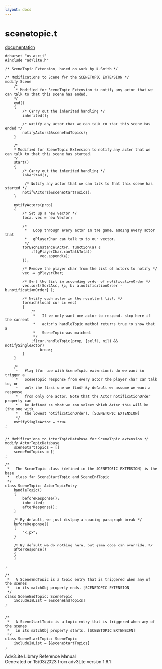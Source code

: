 ```yaml
---
layout: docs
---
```

# scenetopic.t

[documentation](../file/scenetopic.t.html)

    #charset "us-ascii"
    #include "advlite.h"

    /* SceneTopic Extension, based on work by D.Smith */

    /* Modifications to Scene for the SCENETOPIC EXTENSION */
    modify Scene
        /* 
         * Modified for SceneTopic Extension to notify any actor that we can talk to that this scene has ended.
        */
        end()
        { 
            /* Carry out the inherited handling */
            inherited();
            
            /* Notify any actor that we can talk to that this scene has ended */
            notifyActors(&sceneEndTopics);
        }
        
        /*  
        * Modified for SceneTopic Extension to notify any actor that we can talk to that this scene has started. 
        */
        start()    
        {
            /* Carry out the inherited handling */     
            inherited();
            
             /* Notify any actor that we can talk to that this scene has started */
            notifyActors(&sceneStartTopics);
        }
        
        notifyActors(prop)
        {
            /* Set up a new vector */
            local vec = new Vector;
            
            /* 
             *   Loop through every actor in the game, adding every actor that
             *   gPlayerChar can talk to to our vector.
             */
            forEachInstance(Actor, function(a) {
                if(gPlayerChar.canTalkTo(a))
                    vec.append(a);            
            });
            
            /* Remove the player char from the list of actors to notify */
            vec -= gPlayerChar;
            
            /* Sort the list in ascending order of notificationOrder */
            vec.sort(SortAsc, {a, b: a.notificationOrder - b.notificationOrder} );
            
            /* Notify each actor in the resultant list. */
            foreach(local cur in vec)
            {           
                /* 
                 *   If we only want one actor to respond, stop here if the current
                 *   actor's handleTopic method returns true to show that a
                 *   SceneTopic was matched.
                 */
                if(cur.handleTopic(prop, [self], nil) && notifySingleActor)
                    break;
            }
        }
        
        /* 
         *   Flag (for use with SceneTopic extension): do we want to trigger a
         *   SceneTopic response from every actor the player char can talk to, or
         *   only the first one we find? By default we assume we want a response
         *   from only one actor. Note that the Actor notificationOrder property can
         *   be defined so that we can select which Actor this will be (the one with
         *   the lowest notificationOrder). [SCENETOPIC EXTENSION]
         */
        notifySingleActor = true
    ;


    /* Modifications to ActorTopicDatabase for SceneTopic extension */
    modify ActorTopicDatabase
        sceneStartTopics = []
        sceneEndTopics = []
    ;

    /* 
     *   The SceneTopic class (defined in the SCENETOPIC EXTENSION) is the base
     *   class for SceneStartTopic and SceneEndTopic
     */
    class SceneTopic: ActorTopicEntry
        handleTopic()
        {
            beforeResponse();
            inherited;
            afterResponse();
        }
        
        /* By default, we just dislpay a spacing paragraph break */
        beforeResponse()
        {
            "<.p>";       
        }
        
        /* By default we do nothing here, but game code can override. */
        afterResponse()
        {        
        }
        
    ;

    /* 
     *   A SceneEndTopic is a topic entry that is triggered when any of the scenes
     *   in its matchObj property ends. [SCENETOPIC EXTENSION]
     */
    class SceneEndTopic: SceneTopic
        includeInList = [&sceneEndTopics]
    ;


    /* 
     *   A SceneStartTopic is a topic entry that is triggered when any of the scenes
     *   in its matchObj property starts. [SCENETOPIC EXTENSION]
     */
    class SceneStartTopic: SceneTopic
        includeInList = [&sceneStartTopics]
    ;



Adv3Lite Library Reference Manual  
Generated on 15/03/2023 from adv3Lite version 1.6.1



